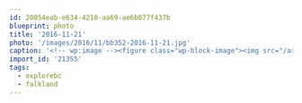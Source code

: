 ```yaml
---
id: 20054eab-e634-4210-aa69-ae6b077f437b
blueprint: photo
title: '2016-11-21'
photo: '/images/2016/11/bb352-2016-11-21.jpg'
caption: '<!-- wp:image --><figure class="wp-block-image"><img src="/assets/images/2016/11/bb352-2016-11-21.jpg" /></figure><!-- /wp:image --><!-- wp:paragraph --><p>Winter hiking #falkland #explorebc</p><!-- /wp:paragraph -->'
import_id: '21355'
tags:
  - explorebc
  - falkland
---
```

